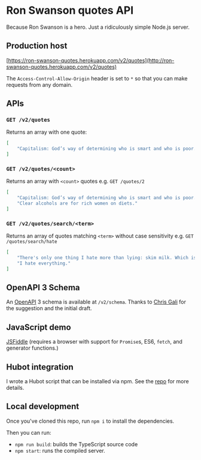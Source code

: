 # Ron Swanson quotes API

Because Ron Swanson is a hero. Just a ridiculously simple Node.js server.

## Production host

[https://ron-swanson-quotes.herokuapp.com/v2/quotes](http://ron-swanson-quotes.herokuapp.com/v2/quotes)

The `Access-Control-Allow-Origin` header is set to `*` so that you can make requests from any domain.

## APIs

### `GET /v2/quotes`

Returns an array with one quote:

```json
[
    "Capitalism: God’s way of determining who is smart and who is poor."
]
```

### `GET /v2/quotes/<count>`

Returns an array with `<count>` quotes e.g. `GET /quotes/2`

```json
[
    "Capitalism: God’s way of determining who is smart and who is poor.",
    "Clear alcohols are for rich women on diets."
]
```

### `GET /v2/quotes/search/<term>`

Returns an array of quotes matching `<term>` without case sensitivity e.g. `GET /quotes/search/hate`

```json
[
    "There's only one thing I hate more than lying: skim milk. Which is water that's lying about being milk.",
    "I hate everything."
]
```

## OpenAPI 3 Schema

An [OpenAPI](https://swagger.io/docs/specification/about/) 3 schema is available at `/v2/schema`. Thanks to [Chris Gali](https://github.com/chrisgali01) for the suggestion and the initial draft.

## JavaScript demo

[JSFiddle](http://jsfiddle.net/7g2w4dhc/27/) (requires a browser with support for `Promise`s, ES6, `fetch`, and generator functions.)

## Hubot integration

I wrote a Hubot script that can be installed via npm. See the [repo](https://github.com/jamesseanwright/hubot-swanson) for more details.

## Local development

Once you've cloned this repo, run `npm i` to install the dependencies.

Then you can run:

* `npm run build`: builds the TypeScript source code
* `npm start`: runs the compiled server.
